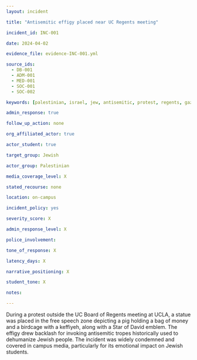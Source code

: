 ```yaml
---
layout: incident

title: "Antisemitic effigy placed near UC Regents meeting"

incident_id: INC-001

date: 2024-04-02

evidence_file: evidence-INC-001.yml

source_ids:
  - DB-001
  - ADM-001
  - MED-001
  - SOC-001
  - SOC-002

keywords: [palestinian, israel, jew, antisemitic, protest, regents, gaza, hamas, keffiyeh, pig, free speech, star of david, Myers]

admin_response: true

follow_up_action: none

org_affiliated_actor: true

actor_student: true

target_group: Jewish

actor_group: Palestinian

media_coverage_level: X

stated_recourse: none

location: on-campus

incident_policy: yes

severity_score: X

admin_response_level: X

police_involvement: 

tone_of_response: X 

latency_days: X

narrative_positioning: X

student_tone: X 

notes: 

---
```


During a protest outside the UC Board of Regents meeting at UCLA, a statue was placed in the free speech zone depicting a pig holding a bag of money and a birdcage with a keffiyeh, along with a Star of David emblem. The effigy drew backlash for invoking antisemitic tropes historically used to dehumanize Jewish people. The incident was widely condemned and covered in campus media, particularly for its emotional impact on Jewish students.

